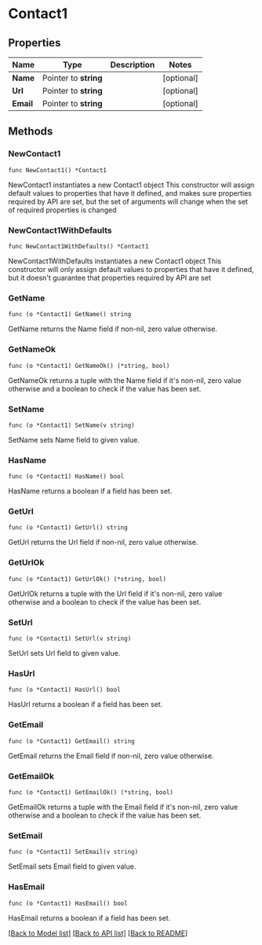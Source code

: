 # Contact1

## Properties

Name | Type | Description | Notes
------------ | ------------- | ------------- | -------------
**Name** | Pointer to **string** |  | [optional] 
**Url** | Pointer to **string** |  | [optional] 
**Email** | Pointer to **string** |  | [optional] 

## Methods

### NewContact1

`func NewContact1() *Contact1`

NewContact1 instantiates a new Contact1 object
This constructor will assign default values to properties that have it defined,
and makes sure properties required by API are set, but the set of arguments
will change when the set of required properties is changed

### NewContact1WithDefaults

`func NewContact1WithDefaults() *Contact1`

NewContact1WithDefaults instantiates a new Contact1 object
This constructor will only assign default values to properties that have it defined,
but it doesn't guarantee that properties required by API are set

### GetName

`func (o *Contact1) GetName() string`

GetName returns the Name field if non-nil, zero value otherwise.

### GetNameOk

`func (o *Contact1) GetNameOk() (*string, bool)`

GetNameOk returns a tuple with the Name field if it's non-nil, zero value otherwise
and a boolean to check if the value has been set.

### SetName

`func (o *Contact1) SetName(v string)`

SetName sets Name field to given value.

### HasName

`func (o *Contact1) HasName() bool`

HasName returns a boolean if a field has been set.

### GetUrl

`func (o *Contact1) GetUrl() string`

GetUrl returns the Url field if non-nil, zero value otherwise.

### GetUrlOk

`func (o *Contact1) GetUrlOk() (*string, bool)`

GetUrlOk returns a tuple with the Url field if it's non-nil, zero value otherwise
and a boolean to check if the value has been set.

### SetUrl

`func (o *Contact1) SetUrl(v string)`

SetUrl sets Url field to given value.

### HasUrl

`func (o *Contact1) HasUrl() bool`

HasUrl returns a boolean if a field has been set.

### GetEmail

`func (o *Contact1) GetEmail() string`

GetEmail returns the Email field if non-nil, zero value otherwise.

### GetEmailOk

`func (o *Contact1) GetEmailOk() (*string, bool)`

GetEmailOk returns a tuple with the Email field if it's non-nil, zero value otherwise
and a boolean to check if the value has been set.

### SetEmail

`func (o *Contact1) SetEmail(v string)`

SetEmail sets Email field to given value.

### HasEmail

`func (o *Contact1) HasEmail() bool`

HasEmail returns a boolean if a field has been set.


[[Back to Model list]](../README.md#documentation-for-models) [[Back to API list]](../README.md#documentation-for-api-endpoints) [[Back to README]](../README.md)


